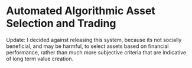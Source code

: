 # Automated Algorithmic Asset Selection and Trading

Update: I decided against releasing this system, because its not socially beneficial, and may be harmful, to select assets based on financial performance, rather than much more subjective criteria that are indicative of long term value creation.
